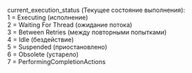 current_execution_status (Текущее состояние выполнения):  
1 = Executing 			(исполнение)  
2 = Waiting For Thread 	(ожидание потока)  
3 = Between Retries 	(между повторными попытками)  
4 = Idle 				(бездействие)  
5 = Suspended 			(приостановлено)  
6 = Obsolete 			(устарело)  
7 = PerformingCompletionActions  